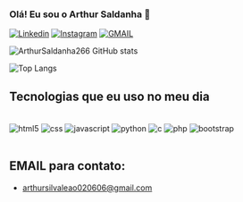 ### Olá! Eu sou o Arthur Saldanha 🙂

[![Linkedin](https://img.shields.io/badge/LinkedIn-0077B5?style=for-the-badge&logo=linkedin&logoColor=white)](https://www.linkedin.com/in/arthur-saldanha-495587343/)
[![Instagram](https://img.shields.io/badge/Instagram-E4405F?style=for-the-badge&logo=instagram&logoColor=white)](https://www.instagram.com/_arthur266_/)
[![GMAIL](https://img.shields.io/badge/Gmail-D14836?style=for-the-badge&logo=gmail&logoColor=white)](arthursilvaleao020606@gmail.com)

![ArthurSaldanha266 GitHub stats](https://github-readme-stats.vercel.app/api?username=ArthurSaldanha266&show_icons=true&theme=merko)

![Top Langs](https://github-readme-stats.vercel.app/api/top-langs/?username=anuraghazra&layout=compact)

## Tecnologias que eu uso no meu dia

<div style="diisplay: inline_block"><br/>
    <img align="center" alt="html5" src="https://img.shields.io/badge/HTML5-E34F26?style=for-the-badge&logo=html5&logoColor=white"/>
    <img align="center" alt="css" src="https://img.shields.io/badge/CSS3-1572B6?style=for-the-badge&logo=css3&logoColor=white"/>
    <img align="center" alt="javascript" src="https://img.shields.io/badge/JavaScript-323330?style=for-the-badge&logo=javascript&logoColor=F7DF1E"/>
    <img align="center" alt="python" src="https://img.shields.io/badge/Python-14354C?style=for-the-badge&logo=python&logoColor=white"/>
    <img align="center" alt="c" src="https://img.shields.io/badge/C-A8B9CC?style=flat&logo=c&logoColor=black"/>
    <img align="center" alt="php" src="https://img.shields.io/badge/PHP-777BB4?style=flat&logo=php&logoColor=white"/>
    <img align="center" alt="bootstrap" src="https://img.shields.io/badge/Bootstrap-7952B3?style=flat&logo=bootstrap&logoColor=white"/>
   
</div> <br/>

## EMAIL para contato:
- [arthursilvaleao020606@gmail.com](arthursilvaleao020606@gmail.com)
